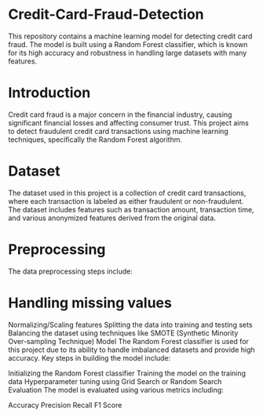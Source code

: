 # Credit-Card-Fraud-Detection
This repository contains a machine learning model for detecting credit card fraud. The model is built using a Random Forest classifier, which is known for its high accuracy and robustness in handling large datasets with many features.

# Introduction
Credit card fraud is a major concern in the financial industry, causing significant financial losses and affecting consumer trust. This project aims to detect fraudulent credit card transactions using machine learning techniques, specifically the Random Forest algorithm.

# Dataset
The dataset used in this project is a collection of credit card transactions, where each transaction is labeled as either fraudulent or non-fraudulent. The dataset includes features such as transaction amount, transaction time, and various anonymized features derived from the original data.

# Preprocessing
The data preprocessing steps include:

# Handling missing values
Normalizing/Scaling features
Splitting the data into training and testing sets
Balancing the dataset using techniques like SMOTE (Synthetic Minority Over-sampling Technique)
Model
The Random Forest classifier is used for this project due to its ability to handle imbalanced datasets and provide high accuracy. Key steps in building the model include:

Initializing the Random Forest classifier
Training the model on the training data
Hyperparameter tuning using Grid Search or Random Search
Evaluation
The model is evaluated using various metrics including:

Accuracy
Precision
Recall
F1 Score
